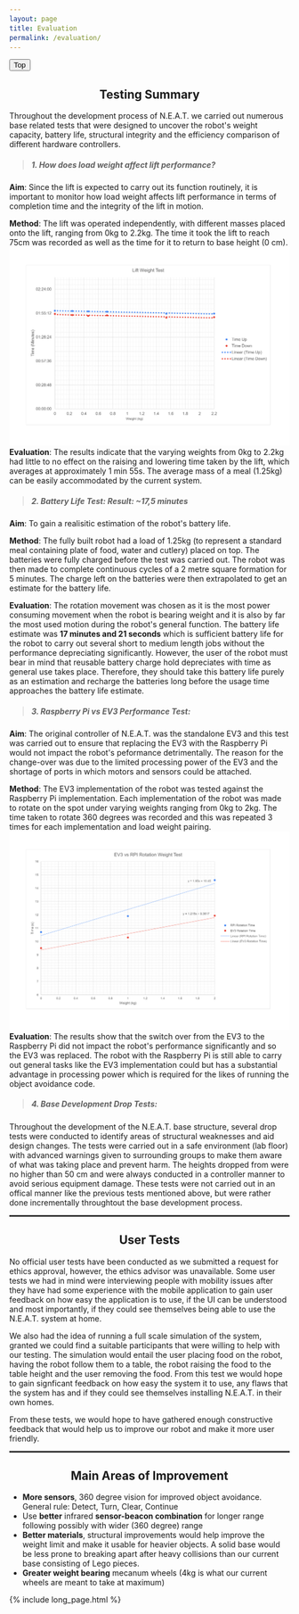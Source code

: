 ```yaml
---
layout: page
title: Evaluation
permalink: /evaluation/
---
```

<style>.tab { text-indent: 40px; }</style>
<button onclick="topFunction()" id="myBtn" title="Go to top">Top</button>
<center><h2>Testing Summary</h2></center>
  Throughout the development process of N.E.A.T. we carried out numerous base related tests that were designed to uncover the robot's weight capacity, battery life, structural integrity and the efficiency comparison of different hardware controllers.
  
> ##### 1. How does load weight affect lift performance?

  **Aim**: Since the lift is expected to carry out its function routinely, it is important to monitor how load weight affects lift performance in terms of completion time and the integrity of the lift in motion.
  
  **Method**: The lift was operated independently, with different masses placed onto the lift, ranging from 0kg to 2.2kg. The time it took the lift to reach 75cm was recorded as well as the time for it to return to base height (0 cm).
  ![Lift Weight Test](/images/lift_test.png)
  **Evaluation**: The results indicate that the varying weights from 0kg to 2.2kg had little to no effect on the raising and lowering time taken by the lift, which averages at approximately 1 min 55s. The average mass of a meal (1.25kg) can be easily accommodated by the current system.
  
> ##### 2. Battery Life Test:  Result: ~17,5 minutes
  
  **Aim**: To gain a realisitic estimation of the robot's battery life.
  
  **Method**: The fully built robot had a load of 1.25kg (to represent a standard meal containing plate of food, water and cutlery) placed on top. The batteries were fully charged before the test was carried out. The robot was then made to complete continuous cycles of a 2 metre square formation for 5 minutes. The charge left on the batteries were then extrapolated to get an estimate for the battery life.
  
  **Evaluation**: The rotation movement was chosen as it is the most power consuming movement when the robot is bearing weight and it is also by far the most used motion during the robot's general function. The battery life estimate was **17 minutes and 21 seconds** which is sufficient battery life for the robot to carry out several short to medium length jobs without the performance depreciating significantly. 
  However, the user of the robot must bear in mind that reusable battery charge hold depreciates with time as general use takes place. Therefore, they should take this battery life purely as an estimation and recharge the batteries long before the usage time approaches the battery life estimate. 
  
> ##### 3. Raspberry Pi vs EV3 Performance Test:
  
  **Aim**: The original controller of N.E.A.T. was the standalone EV3 and this test was carried out to ensure that replacing the EV3 with the Raspberry Pi would not impact the robot's peformance detrimentally. The reason for the change-over was due to the limited processing power of the EV3 and the shortage of ports in which motors and sensors could be attached.
  
  **Method**: The EV3 implementation of the robot was tested against the Raspberry Pi implementation. Each implementation of the robot was made to rotate on the spot under varying weights ranging from 0kg to 2kg. The time taken to rotate 360 degrees was recorded and this was repeated 3 times for each implementation and load weight pairing.
  ![RPI vs EV3 Test](/images/ev3_rpi_test.png)
  **Evaluation**: The results show that the switch over from the EV3 to the Raspberry Pi did not impact the robot's performance significantly and so the EV3 was replaced. The robot with the Raspberry Pi is still able to carry out general tasks like the EV3 implementation could but has a substantial advantage in processing power which is required for the likes of running the object avoidance code.
  
> ##### 4. Base Development Drop Tests:
  
  Throughout the development of the N.E.A.T. base structure, several drop tests were conducted to identify areas of structural weaknesses and aid design changes. The tests were carried out in a safe environment (lab floor) with advanced warnings given to surrounding groups to make them aware of what was taking place and prevent harm. The heights dropped from were no higher than 50 cm and were always conducted in a controller manner to avoid serious equipment damage. These tests were not carried out in an offical manner like the previous tests mentioned above, but were rather done incrementally throughtout the base development process.

<hr style="height:3px;border:none;color:#333;background-color:#333;">
<center><h2>User Tests</h2></center>
  No official user tests have been conducted as we submitted a request for ethics approval, however, the ethics advisor was unavailable. Some user tests we had in mind were interviewing people with mobility issues after they have had some experience with the mobile application to gain user feedback on how easy the application is to use, if the UI can be understood and most importantly, if they could see themselves being able to use the N.E.A.T. system at home. 
  
  We also had the idea of running a full scale simulation of the system, granted we could find a suitable participants that were willing to help with our testing. The simulation would entail the user placing food on the robot, having the robot follow them to a table, the robot raising the food to the table height and the user removing the food. From this test we would hope to gain signficant feedback on how easy the system it to use, any flaws that the system has and if they could see themselves installing N.E.A.T. in their own homes.
  
  From these tests, we would hope to have gathered enough constructive feedback that would help us to improve our robot and make it more user friendly.

<hr style="height:3px;border:none;color:#333;background-color:#333;">
<center><h2>Main Areas of Improvement</h2></center>

  * **More sensors**, 360 degree vision for improved object avoidance. General rule: Detect, Turn, Clear, Continue
  * Use **better** infrared **sensor-beacon combination** for longer range following possibly with wider (360 degree) range
  * **Better materials**, structural improvements would help improve the weight limit and make it usable for heavier objects. A solid base would be less prone to breaking apart after heavy collisions than our current base consisting of Lego pieces. 
  * **Greater weight bearing** mecanum wheels (4kg is what our current wheels are meant to take at maximum)
  
{% include long_page.html %}
